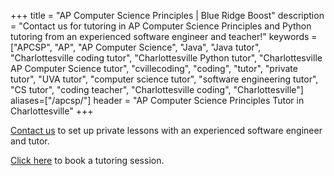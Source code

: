 +++
title = "AP Computer Science Principles | Blue Ridge Boost"
description = "Contact us for tutoring in AP Computer Science Principles and Python tutoring from an experienced software engineer and teacher!"
keywords = ["APCSP", "AP", "AP Computer Science",  "Java", "Java tutor", "Charlottesville coding tutor", "Charlottesville Python tutor", "Charlottesville AP Computer Science tutor", "cvillecoding", "coding", "tutor", "private tutor", "UVA tutor", "computer science tutor", "software engineering tutor", "CS tutor", "coding teacher", "Charlottesville coding", "Charlottesville"]
aliases=["/apcsp/"]
header = "AP Computer Science Principles Tutor in Charlottesville"
+++

<a href="/contact/">Contact us</a> to set up private lessons with an experienced software engineer and tutor.

<a href="/tutor/computer-science/book-now/">Click here</a> to book a tutoring session.